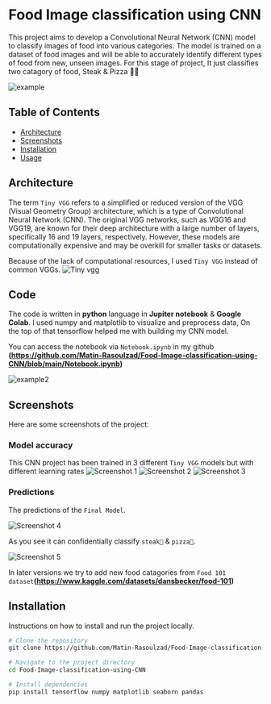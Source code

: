 # Food Image classification using CNN

This project aims to develop a Convolutional Neural Network (CNN) model to classify images of food into various categories. The model is trained on a dataset of food images and will be able to accurately identify different types of food from new, unseen images. For this stage of project, It just classifies two catagory of food, Steak & Pizza 🥩🍕

![example](docs/pizza2.jpg)

## Table of Contents

- [Architecture](#Architecture)
- [Screenshots](#screenshots)
- [Installation](#installation)
- [Usage](#usage)

## Architecture

The term `Tiny VGG` refers to a simplified or reduced version of the VGG (Visual Geometry Group) architecture, which is a type of Convolutional Neural Network (CNN). The original VGG networks, such as VGG16 and VGG19, are known for their deep architecture with a large number of layers, specifically 16 and 19 layers, respectively. However, these models are computationally expensive and may be overkill for smaller tasks or datasets.

Because of the lack of computational resources, I used `Tiny VGG` instead of common VGGs.
![Tiny vgg](docs/tinyvgg.png)

## Code

The code is written in **python** language in **Jupiter notebook** & **Google Colab**.
I used numpy and matplotlib to visualize and preprocess data, On the top of that tensorflow helped me with building my CNN model.

You can access the notebook via `Notebook.ipynb` in my github **(https://github.com/Matin-Rasoulzad/Food-Image-classification-using-CNN/blob/main/Notebook.ipynb)**

![example2](docs/notebook.png)

## Screenshots

Here are some screenshots of the project:

### Model accuracy

This CNN project has been trained in 3 different `Tiny VGG` models but with different learning rates
![Screenshot 1](docs/model_1.png)
![Screenshot 2](docs/model_2.png)
![Screenshot 3](docs/model_3.png)

### Predictions

The predictions of the `Final Model`.

![Screenshot 4](docs/pizza.jpg)<br>

As you see it can confidentially classify `steak🥩` & `pizza🍕`.

![Screenshot 5](docs/steak.jpg)<br>

In later versions we try to add new food catagories from `Food 101 dataset`**(https://www.kaggle.com/datasets/dansbecker/food-101)**

## Installation

Instructions on how to install and run the project locally.

```bash
# Clone the repository
git clone https://github.com/Matin-Rasoulzad/Food-Image-classification-using-CNN.git

# Navigate to the project directory
cd Food-Image-classification-using-CNN

# Install dependencies
pip install tensorflow numpy matplotlib seaborn pandas
```
